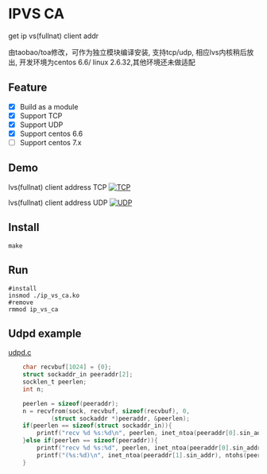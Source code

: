 # IPVS CA

get ip vs(fullnat) client addr 

由taobao/toa修改，可作为独立模块编译安装, 支持tcp/udp, 相应lvs内核稍后放出, 开发环境为centos 6.6/ linux 2.6.32,其他环境还未做适配

## Feature
  - [x] Build as a module
  - [x] Support TCP
  - [x] Support UDP
  - [x] Support centos 6.6
  - [ ] Support centos 7.x

## Demo

lvs(fullnat) client address TCP
[![TCP](https://asciinema.org/a/7e1qyj3ovn8yfe6a3srfcj104.png)](https://asciinema.org/a/7e1qyj3ovn8yfe6a3srfcj104?autoplay=1)

lvs(fullnat) client address UDP
[![UDP](https://asciinema.org/a/c0q9u1jhr367qay237azaep5e.png)](https://asciinema.org/a/c0q9u1jhr367qay237azaep5e?autoplay=1)

## Install
```shell
make
```

## Run
```shell
#install
insmod ./ip_vs_ca.ko
#remove
rmmod ip_vs_ca
```

## Udpd example

[udpd.c](udpd.c)

```c
	char recvbuf[1024] = {0};
	struct sockaddr_in peeraddr[2];
	socklen_t peerlen;
	int n;

	peerlen = sizeof(peeraddr);
	n = recvfrom(sock, recvbuf, sizeof(recvbuf), 0,
			(struct sockaddr *)peeraddr, &peerlen);
	if(peerlen == sizeof(struct sockaddr_in)){
		printf("recv %d %s:%d\n", peerlen, inet_ntoa(peeraddr[0].sin_addr), ntohs(peeraddr[0].sin_port));
	}else if(peerlen == sizeof(peeraddr)){
		printf("recv %d %s:%d", peerlen, inet_ntoa(peeraddr[0].sin_addr), ntohs(peeraddr[0].sin_port));
		printf("(%s:%d)\n", inet_ntoa(peeraddr[1].sin_addr), ntohs(peeraddr[1].sin_port));
	}
```
